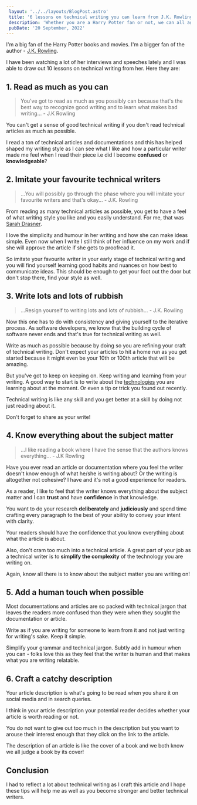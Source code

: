 ```yaml
---
 layout: '../../layouts/BlogPost.astro'
 title: '6 lessons on technical writing you can learn from J.K. Rowling'
 description: 'Whether you are a Harry Potter fan or not, we can all agree it is a masterpiece with over 500 million copies sold worldwide. Here are 6 lessons you can learn from the author about technical writing.'
 pubDate: '20 September, 2022'
---
```


I'm a big fan of the Harry Potter books and movies. I'm a bigger fan of the author - [J.K. Rowling](https://twitter.com/jk_rowling).

I have been watching a lot of her interviews and speeches lately and I was able to draw out 10 lessons on technical writing from her. Here they are:

## 1. Read as much as you can

> You've got to read as much as you possibly can because that's the best way to recognize good writing and to learn what makes bad writing... - J.K Rowling

You can't get a sense of good technical writing if you don't read technical articles as much as possible.

I read a ton of technical articles and documentations and this has helped shaped my writing style as I can see what I like and how a particular writer made me feel when I read their piece i.e did I become **confused** or **knowledgeable**?

## 2. Imitate your favourite technical writers

> ...You will possibly go through the phase where you will imitate your favourite writers and that's okay... - J.K. Rowling

From reading as many technical articles as possible, you get to have a feel of what writing style you like and you easily understand. For me, that was [Sarah Drasner](https://twitter.com/sarah_edo).

I love the simplicity and humour in her writing and how she can make ideas simple. Even now when I write I still think of her influence on my work and if she will approve the article if she gets to proofread it.

So imitate your favourite writer in your early stage of technical writing and you will find yourself learning good habits and nuances on how best to communicate ideas. This should be enough to get your foot out the door but don't stop there, find your style as well.

## 3. Write lots and lots of rubbish

> ...Resign yourself to writing lots and lots of rubbish... - J.K. Rowling

Now this one has to do with consistency and giving yourself to the iterative process. As software developers, we know that the building cycle of software never ends and that's true for technical writing as well.

Write as much as possible because by doing so you are refining your craft of technical writing. Don't expect your articles to hit a home run as you get started because it might even be your 10th or 100th article that will be amazing.

But you've got to keep on keeping on. Keep writing and learning from your writing. A good way to start is to write about the [technologies](/blog/understanding-astro-components) you are learning about at the moment. Or even a tip or trick you found out recently.

Technical writing is like any skill and you get better at a skill by doing not just reading about it.

Don't forget to share as your write!

## 4. Know everything about the subject matter

> ...I like reading a book where I have the sense that the authors knows everything... - J.K Rowling

Have you ever read an article or documentation where you feel the writer doesn't know enough of what he/she is writing about? Or the writing is altogether not cohesive? I have and it's not a good experience for readers.

As a reader, I like to feel that the writer knows everything about the subject matter and I can **trust** and have **confidence** in that knowledge.

You want to do your research **deliberately** and **judiciously** and spend time crafting every paragraph to the best of your ability to convey your intent with clarity.

Your readers should have the confidence that you know everything about what the article is about.

Also, don't cram too much into a technical article. A great part of your job as a technical writer is to **simplify the complexity** of the technology you are writing on.

Again, know all there is to know about the subject matter you are writing on!

## 5. Add a human touch when possible

Most documentations and articles are so packed with technical jargon that leaves the readers more confused than they were when they sought the documentation or article.

Write as if you are writing for someone to learn from it and not just writing for writing's sake. Keep it simple.

Simplify your grammar and technical jargon. Subtly add in humour when you can - folks love this as they feel that the writer is human and that makes what you are writing relatable.

## 6. Craft a catchy description

Your article description is what's going to be read when you share it on social media and in search queries.

I think in your article description your potential reader decides whether your article is worth reading or not.

You do not want to give out too much in the description but you want to arouse their interest enough that they click on the link to the article.

The description of an article is like the cover of a book and we both know we all judge a book by its cover!

## Conclusion

I had to reflect a lot about technical writing as I craft this article and I hope these tips will help me as well as you become stronger and better technical writers.
